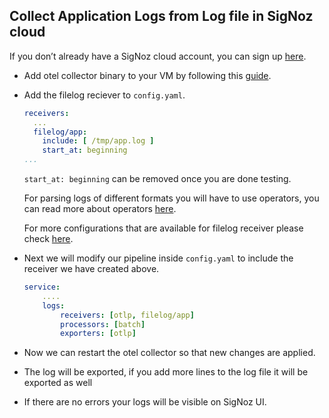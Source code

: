 ## Collect Application Logs from Log file in SigNoz cloud

If you don’t already have a SigNoz cloud account, you can sign up [here](https://signoz.io/teams/).

- Add otel collector binary to your VM by following this [guide](https://signoz.io/docs/tutorial/opentelemetry-binary-usage-in-virtual-machine/).

- Add the filelog reciever to `config.yaml`.

  ```yaml {3-15}
  receivers:
    ...
    filelog/app:
      include: [ /tmp/app.log ]
      start_at: beginning
  ...
  ```

  `start_at: beginning` can be removed once you are done testing.

  For parsing logs of different formats you will have to use operators, you can read more about operators [here](https://signoz.io/docs/userguide/logs/#operators-for-parsing-and-manipulating-logs).

  For more configurations that are available for filelog receiver please check [here](https://github.com/open-telemetry/opentelemetry-collector-contrib/tree/main/receiver/filelogreceiver).

- Next we will modify our pipeline inside `config.yaml` to include the receiver we have created above.

  ```yaml {4}
  service:
      ....
      logs:
          receivers: [otlp, filelog/app]
          processors: [batch]
          exporters: [otlp]
  ```

- Now we can restart the otel collector so that new changes are applied.

- The log will be exported, if you add more lines to the log file it will be exported as well
- If there are no errors your logs will be visible on SigNoz UI.

